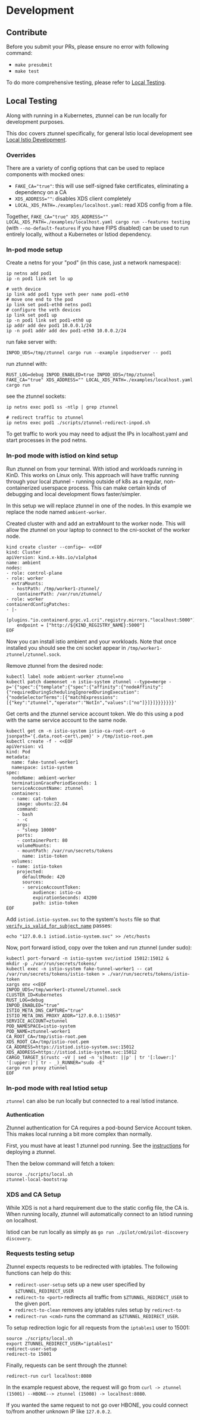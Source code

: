 # Development

## Contribute

Before you submit your PRs, please ensure no error with following command:

* `make presubmit`
* `make test`

To do more comprehensive testing, please refer to [Local Testing](#local-testing).

## Local Testing

Along with running in a Kubernetes, ztunnel can be run locally for development purposes.

This doc covers ztunnel specifically, for general Istio local development see
[Local Istio Development](https://github.com/howardjohn/local-istio-development).

### Overrides

There are a variety of config options that can be used to replace components with mocked ones:

* `FAKE_CA="true"`: this will use self-signed fake certificates, eliminating a dependency on a CA
* `XDS_ADDRESS=""`: disables XDS client completely
* `LOCAL_XDS_PATH=./examples/localhost.yaml`: read XDS config from a file.

Together, `FAKE_CA="true" XDS_ADDRESS="" LOCAL_XDS_PATH=./examples/localhost.yaml cargo run --features testing` (with `--no-default-features` if you have FIPS disabled) can be used to run entirely locally, without a Kubernetes or Istiod dependency.

### In-pod mode setup

Create a netns for your "pod" (in this case, just a network namespace):

```shell
ip netns add pod1
ip -n pod1 link set lo up

# veth device
ip link add pod1 type veth peer name pod1-eth0
# move one end to the pod
ip link set pod1-eth0 netns pod1
# configure the veth devices
ip link set pod1 up
ip -n pod1 link set pod1-eth0 up
ip addr add dev pod1 10.0.0.1/24
ip -n pod1 addr add dev pod1-eth0 10.0.0.2/24
```

run fake server with:

```shell
INPOD_UDS=/tmp/ztunnel cargo run --example inpodserver -- pod1
```

run ztunnel with:

```shell
RUST_LOG=debug INPOD_ENABLED=true INPOD_UDS=/tmp/ztunnel FAKE_CA="true" XDS_ADDRESS="" LOCAL_XDS_PATH=./examples/localhost.yaml cargo run
```

see the ztunnel sockets:

```shell
ip netns exec pod1 ss -ntlp | grep ztunnel
```

```shell
# redirect traffic to ztunnel
ip netns exec pod1 ./scripts/ztunnel-redirect-inpod.sh
```

To get traffic to work you may need to adjust the IPs in localhost.yaml and start processes in the pod netns.

### In-pod mode with istiod on kind setup

Run ztunnel on from your terminal. With istiod and workloads running in KinD. This works on Linux only.
This approach will have traffic running through your local ztunnel - running outside of k8s as a regular, non-containerized userspace process. This can make certain kinds of debugging and local development flows faster/simpler.

In this setup we will replace ztunnel in one of the nodes. In this example we replace the node named `ambient-worker`.

Created cluster with and add an extraMount to the worker node. This will allow the ztunnel on your laptop
to connect to the cni-socket of the worker node.

```shell
kind create cluster --config=- <<EOF
kind: Cluster
apiVersion: kind.x-k8s.io/v1alpha4
name: ambient
nodes:
- role: control-plane
- role: worker
  extraMounts:
  - hostPath: /tmp/worker1-ztunnel/
    containerPath: /var/run/ztunnel/
- role: worker
containerdConfigPatches:
- |-
  [plugins."io.containerd.grpc.v1.cri".registry.mirrors."localhost:5000"]
    endpoint = ["http://${KIND_REGISTRY_NAME}:5000"]
EOF
```

Now you can install istio ambient and your workloads.
Note that once installed you should see the cni socket appear in `/tmp/worker1-ztunnel/ztunnel.sock`.

Remove ztunnel from the desired node:

```shell
kubectl label node ambient-worker ztunnel=no
kubectl patch daemonset -n istio-system ztunnel --type=merge -p='{"spec":{"template":{"spec":{"affinity":{"nodeAffinity":{"requiredDuringSchedulingIgnoredDuringExecution":{"nodeSelectorTerms":[{"matchExpressions":[{"key":"ztunnel","operator":"NotIn","values":["no"]}]}]}}}}}}}'
```

Get certs and the ztunnel service account token. We do this using a pod with the same service account to the same node.

```shell
kubectl get cm -n istio-system istio-ca-root-cert -o jsonpath='{.data.root-cert\.pem}' > /tmp/istio-root.pem
kubectl create -f - <<EOF
apiVersion: v1
kind: Pod
metadata:
  name: fake-tunnel-worker1
  namespace: istio-system
spec:
  nodeName: ambient-worker
  terminationGracePeriodSeconds: 1
  serviceAccountName: ztunnel
  containers:
  - name: cat-token
    image: ubuntu:22.04
    command:
    - bash
    - -c
    args:
    - "sleep 10000"
    ports:
    - containerPort: 80
    volumeMounts:
    - mountPath: /var/run/secrets/tokens
      name: istio-token
  volumes:
  - name: istio-token
    projected:
      defaultMode: 420
      sources:
      - serviceAccountToken:
          audience: istio-ca
          expirationSeconds: 43200
          path: istio-token
EOF
```

Add `istiod.istio-system.svc` to the system's `hosts` file so that [`verify_is_valid_for_subject_name`](https://crates.io/crates/rustls-webpki) passes:

```shell
echo "127.0.0.1 istiod.istio-system.svc" >> /etc/hosts
```

Now, port forward istiod, copy over the token and run ztunnel (under sudo):

```shell
kubectl port-forward -n istio-system svc/istiod 15012:15012 &
mkdir -p ./var/run/secrets/tokens/
kubectl exec -n istio-system fake-tunnel-worker1 -- cat /var/run/secrets/tokens/istio-token > ./var/run/secrets/tokens/istio-token
xargs env <<EOF
INPOD_UDS=/tmp/worker1-ztunnel/ztunnel.sock
CLUSTER_ID=Kubernetes
RUST_LOG=debug
INPOD_ENABLED="true"
ISTIO_META_DNS_CAPTURE="true"
ISTIO_META_DNS_PROXY_ADDR="127.0.0.1:15053"
SERVICE_ACCOUNT=ztunnel
POD_NAMESPACE=istio-system
POD_NAME=ztunnel-worker1
CA_ROOT_CA=/tmp/istio-root.pem
XDS_ROOT_CA=/tmp/istio-root.pem
CA_ADDRESS=https://istiod.istio-system.svc:15012
XDS_ADDRESS=https://istiod.istio-system.svc:15012
CARGO_TARGET_$(rustc -vV | sed -n 's|host: ||p' | tr '[:lower:]' '[:upper:]'| tr - _)_RUNNER="sudo -E"
cargo run proxy ztunnel
EOF
```

### In-pod mode with real Istiod setup

`ztunnel` can also be run locally but connected to a real Istiod instance.

#### Authentication

Ztunnel authentication for CA requires a pod-bound Service Account token.
This makes local running a bit more complex than normally.

First, you must have at least 1 ztunnel pod running.
See the [instructions](https://github.com/istio/istio/blob/experimental-ambient/CONTRIBUTING.md)
for deploying a ztunnel.

Then the below command will fetch a token:

```shell
source ./scripts/local.sh
ztunnel-local-bootstrap
```

### XDS and CA Setup

While XDS is not a hard requirement due to the static config file, the CA is.
When running locally, ztunnel will automatically connect to an Istiod running on localhost.

Istiod can be run locally as simply as `go run ./pilot/cmd/pilot-discovery discovery`.

### Requests testing setup

Ztunnel expects requests to be redirected with iptables. The following functions can help do this:

* `redirect-user-setup` sets up a new user specified by `$ZTUNNEL_REDIRECT_USER`
* `redirect-to <port>` redirects all traffic from `$ZTUNNEL_REDIRECT_USER` to the given port.
* `redirect-to-clean` removes any iptables rules setup by `redirect-to`
* `redirect-run <cmd>` runs the command as `$ZTUNNEL_REDIRECT_USER`.

To setup redirection logic for all requests from the `iptables1` user to 15001:

```shell
source ./scripts/local.sh
export ZTUNNEL_REDIRECT_USER="iptables1"
redirect-user-setup
redirect-to 15001
```

Finally, requests can be sent through the ztunnel:

```shell
redirect-run curl localhost:8080
```

In the example request above, the request will go from `curl -> ztunnel (15001) --HBONE--> ztunnel (15008) -> localhost:8080`.

If you wanted the same request to not go over HBONE, you could connect to/from another unknown IP like `127.0.0.2`.
